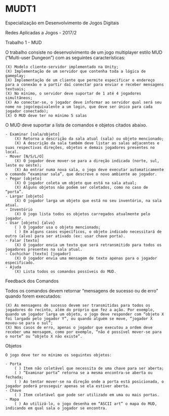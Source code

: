# MUDT1

Especialização em Desenvolvimento de Jogos Digitais

Redes Aplicadas a Jogos - 2017/2

Trabalho 1 - MUD

O trabalho consiste no desenvolvimento de um jogo multiplayer estilo MUD (“Multi-user Dungeon”) com as seguintes características:

	(X) Modelo cliente-servidor implementado na Unity;
	(X) Implementação de um servidor que contenha toda a lógica de gameplay;
	(X) Implementação de um cliente que permite especificar o endereço para a conexão e a partir daí conectar para enviar e receber mensagens textuais;
	(X) No mínimo, o servidor deve suportar de 1 até 4 jogadores simultâneos;
	(X) Ao conectar-se, o jogador deve informar ao servidor qual será seu nome no jogo(equivalente a um login, que deve ser único para cada jogador conectado);
	(X) O MUD deve ter no mínimo 5 salas
	
O MUD deve suportar a lista de comandos e objetos citados abaixo.

	- Examinar [sala/objeto]
		(X) Retorna a descrição da sala atual (sala) ou objeto mencionado;
		(X) A descrição da sala também deve listar as salas adjacentes e suas respectivas direções, objetos e demais jogadores presentes no local.
	- Mover [N/S/L/O]
 		(X) O jogador deve mover-se para a direção indicada (norte, sul, leste ou oeste);
		(X) Ao entrar numa nova sala, o jogo deve executar automaticamente o comando “examinar sala”, que descreve o novo ambiente ao jogador.
	- Pegar [objeto]
 		(X) O jogador coleta um objeto que está na sala atual;
 		(X) Alguns objetos não podem ser coletados, como no caso de “porta”.
	- Largar [objeto]
 		(X) O jogador larga um objeto que está no seu inventório, na sala atual.
	- Inventório
 		(X) O jogo lista todos os objetos carregados atualmente pelo jogador.
	- Usar [objeto] {alvo}
 		( ) O jogador usa o objeto mencionado;
 		( ) Em alguns casos específicos, o objeto indicado necessitará de outro (alvo) para ser ativado (ex: usar chave porta).
	- Falar [texto]
		(X) O jogador envia um texto que será retransmitido para todos os jogadores presentes na sala atual.
	- Cochichar [texto] [jogador]
		(X) O jogador envia uma mensagem de texto apenas para o jogador especificado.
	- Ajuda
		(X) Lista todos os comandos possíveis do MUD.
		
Feedback dos Comandos

Todos os comandos devem retornar “mensagens de sucesso ou de erro” quando forem executados:

	(X) As mensagens de sucesso devem ser transmitidas para todos os jogadores do recinto, além do próprio que fez a ação. Por exemplo, quando um jogador larga um objeto, o jogo deve responder com “objeto X foi largado pelo jogador Y”, ou quando alguém se move, “jogador X moveu-se para o sul”;
	(X) Nos casos de erro, apenas o jogador que executou a ordem deve receber uma mensagem, como por exemplo, “não é possível mover-se para o norte” ou “objeto X não existe”.
	
Objetos

	O jogo deve ter no mínimo os seguintes objetos:
	
	- Porta
		( ) Item não coletável que necessita de uma chave para ser aberta;
		( ) “Examinar porta” retorna se a mesma encontra-se aberta ou fechada;
		( ) Ao tentar mover-se na direção onde a porta está posicionada, o jogador poderá prosseguir apenas se ela estiver aberta.
	- Chave
		( ) Item coletável que pode ser utilizado em uma ou mais portas.
	- Mapa
		( ) Ao utilizá-lo, o jogo desenha em “ASCII art” o mapa do MUD, indicando em qual sala o jogador se encontra.
